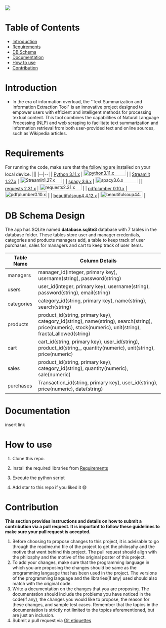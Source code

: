 <h1 align="centre">
   <img src="https://i.imgur.com/ycFUTNy.png">
</h1>

# Table of Contents
- [Introduction](#introduction) <br>
- [Requirements](#requirements) <br>
- [DB Schema](#db-schema) <br>
- [Documentation](#documentation) <br>
- [How to use](#how-to-use) <br>
- [Contribution](#contribution)

# Introduction
-	In the era of information overload, the "Text Summarization and Information Extraction Tool" is an innovative project designed to empower users with efficient and intelligent methods for processing textual content. This tool combines the capabilities of Natural Language Processing (NLP) and web scraping to facilitate text summarization and information retrieval from both user-provided text and online sources, such as Wikipedia articles.

# Requirements
For running the code, make sure that the following are installed on your local device.
|||
|--|--|
| [Python 3.11.x](https://www.python.org/) | <img src="https://i.imgur.com/SBirLsy.png" style="width:135px; height:20px;" alt="python3.11.x"> |
| [Streamlit 1.27.x](https://streamlit.io) | <img src="https://i.imgur.com/M8mzSyY.png" style="width:135px; height:20px;" alt="Streamlit1.27.x"> |
| [spacy 3.6.x](https://spacy.io) | <img src="https://i.imgur.com/Q9lPxGj.png" style="width:135px; height:20px;" alt="spacy3.6.x"> |
| [requests 2.31.x](https://pypi.org/project/requests/) | <img src="https://i.imgur.com/mprriAB.png" style="width:135px; height:20px;" alt="requests2.31.x"> |
| [pdfplumber 0.10.x](https://pypi.org/project/pdfplumber/) | <img src="https://i.imgur.com/86qztGR.png" style="width:135px; height:20px;" alt="pdfplumber0.10.x"> |
| [beautifulsoup4 4.12.x](https://pypi.org/project/beautifulsoup4/) | <img src="https://i.imgur.com/DqvfPbg.png" style="width:135px; height:20px;" alt="beautifulsoup44.12.x"> |

# DB Schema Design
The app has SQLite named **database.sqlite3** database with 7 tables in the database folder. These tables store user and manager credentials, categories and products managers add, a table to keep track of user purchases, sales for managers and cart to keep track of user items.

|Table Name|Column Details|
|----------|--------------|
|managers|manager_id(integer, primary key), username(string), password(string)|
|users|user_id(integer, primary key), username(string), password(string), email(string)|
|categories|category_id(string, primary key), name(string), search(string)|
|products|product_id(string, primary key), category_id(string), name(string), search(string), price(numeric), stock(numeric), unit(string), fractal_allowed(string)|
|cart|cart_id(string, primary key), user_id(string), product_id(string_, quantity(numeric), unit(string), price(numeric)|
|sales|product_id(string, primary key), category_id(string), quantity(numeric), sale(numeric)|
|purchases|Transaction_id(string, primary key), user_id(string), price(numeric), date(string)|

# Documentation
insert link

# How to use
1. Clone this repo. <br>

1. Install the required libraries from [Requirements](#requirements) <br>
1. Execute the python script <br>
1. Add star to this repo if you liked it 😄
   
# Contribution 
**This section provides instructions and details on how to submit a contribution via a pull request. It is important to follow these guidelines to make sure your pull request is accepted.**
1. Before choosing to propose changes to this project, it is advisable to go through the readme.md file of the project to get the philosphy and the motive that went behind this project. The pull request should align with the philosphy and the motive of the original poster of this project.
2. To add your changes, make sure that the programming language in which you are proposing the changes should be same as the programming language that has been used in the project. The versions of the programming language and the libraries(if any) used should also match with the original code.
3. Write a documentation on the changes that you are proposing. The documentation should include the problems you have noticed in the code(if any), the changes you would like to propose, the reason for these changes, and sample test cases. Remember that the topics in the documentation is strictly not limited to the topics aforementioned, but are just an inclusion.
4. Submit a pull request via [Git etiquettes](https://gist.github.com/mikepea/863f63d6e37281e329f8) 
